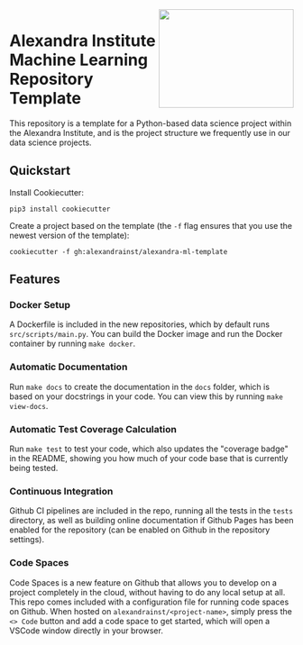 <a href="https://github.com/alexandrainst/{{ cookiecutter.project_name }}">
<img
    src="https://github.com/alexandrainst/alexandra-ml-template/blob/main/%7B%7Bcookiecutter.project_name%7D%7D/gfx/alexandra_logo.png"
    width="239"
    height="175"
    align="right"
/>
</a>

# Alexandra Institute Machine Learning Repository Template

This repository is a template for a Python-based data science project within the
Alexandra Institute, and is the project structure we frequently use in our data science
projects.

## Quickstart

Install Cookiecutter:
```
pip3 install cookiecutter
```

Create a project based on the template (the `-f` flag ensures that you use the newest
version of the template):
```
cookiecutter -f gh:alexandrainst/alexandra-ml-template
```


## Features

### Docker Setup

A Dockerfile is included in the new repositories, which by default runs
`src/scripts/main.py`. You can build the Docker image and run the Docker container by
running `make docker`.

### Automatic Documentation

Run `make docs` to create the documentation in the `docs` folder, which is based on
your docstrings in your code. You can view this by running `make view-docs`.

### Automatic Test Coverage Calculation

Run `make test` to test your code, which also updates the "coverage badge" in the
README, showing you how much of your code base that is currently being tested.

### Continuous Integration

Github CI pipelines are included in the repo, running all the tests in the `tests`
directory, as well as building online documentation if Github Pages has been enabled
for the repository (can be enabled on Github in the repository settings).

### Code Spaces

Code Spaces is a new feature on Github that allows you to develop on a project
completely in the cloud, without having to do any local setup at all. This repo comes
included with a configuration file for running code spaces on Github. When hosted on
`alexandrainst/<project-name>`, simply press the `<> Code` button and add a code space
to get started, which will open a VSCode window directly in your browser.

